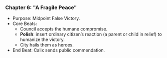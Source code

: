 ### Chapter 6: "A Fragile Peace"
* Purpose: Midpoint False Victory.
* Core Beats:
    - Council accepts the humane compromise.
    - **Polish**: insert ordinary citizen’s reaction (a parent or child in relief) to humanize the victory.
    - City hails them as heroes.
* End Beat: Calix sends public commendation.
